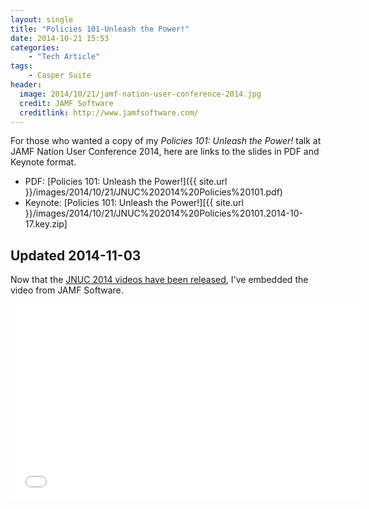 ```yaml
---
layout: single
title: "Policies 101-Unleash the Power!"
date: 2014-10-21 15:53
categories:
    - "Tech Article"
tags:
    - Casper Suite
header:
  image: 2014/10/21/jamf-nation-user-conference-2014.jpg
  credit: JAMF Software
  creditlink: http://www.jamfsoftware.com/
---
```

For those who wanted a copy of my *Policies 101: Unleash the Power!* talk at JAMF Nation User Conference 2014, here are links to the slides in PDF and Keynote format.

- PDF: [Policies 101: Unleash the Power!]({{ site.url }}/images/2014/10/21/JNUC%202014%20Policies%20101.pdf)
- Keynote: [Policies 101: Unleash the Power!][{{ site.url }}/images/2014/10/21/JNUC%202014%20Policies%20101.2014-10-17.key.zip]

## Updated 2014-11-03

Now that the [JNUC 2014 videos have been released][jnuc], I've embedded the video from JAMF Software.

<iframe width="560" height="315" src="//www.youtube.com/embed/Uhbb3xi8Bdc" frameborder="0"> </iframe>

[jnuc]: http://www.jamfsoftware.com/resources/all/jamf-nation-user-conference-2014/
